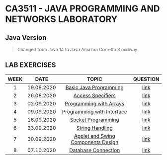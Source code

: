 # CA3511 - JAVA PROGRAMMING AND NETWORKS LABORATORY

## Java Version

> Changed from Java 14 to Java Amazon Corretto 8 midway

## LAB EXERCISES

| WEEK  |    DATE    |            TOPIC             |             QUESTION             |
| :---: | :--------: | :--------------------------: | :------------------------------: |
|   1   | 19.08.2020 | [Basic Java Programming][1]  |  [link](Questions/lab_one.docx)  |
|   2   | 26.08.2020 |    [Access Specifiers][2]    |  [link](Questions/lab_two.docx)  |
|   3   | 02.09.2020 | [Programming with Arrays][3] | [link](Questions/lab_three.docx) |
|   4   | 09.09.2020 | [Programming with Interface][4] | [link](Questions/lab_four.docx) |
|   5   | 16.09.2020 | [Socket Programming][5] | [link](Questions/lab_five.docx) |
|   6   | 23.09.2020 | [String Handling][6] | [link](Questions/lab_six.docx) |
|   7   | 30.09.2020 | [Applet and Swing Components Design][7] | [link](Questions/lab_seven.pdf) |
|   8   | 07.10.2020 | [Database Connection][8] | [link](Questions/lab_eight.pdf) |

[1]: src/lab/one
[2]: src/lab/two
[3]: src/lab/three
[4]: src/lab/four
[5]: src/lab/five
[6]: src/lab/six
[7]: src/lab/seven
[8]: src/lab/eight
